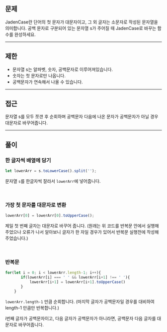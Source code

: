 ## 문제

JadenCase란 단어의 첫 문자가 대문자이고, 그 외 글자는 소문자로 작성된 문자열을 의미합니다. 공백 문자로 구분되어 있는 문자열 s가 주어질 때 JadenCase로 바꾸는 함수를 완성하세요. 

---

## 제한
- 문자열 s는 알파벳, 숫자, 공백문자로 이루어져있습니다.
- 숫자는 첫 문자로만 나옵니다.
- 공백문자가 연속해서 나올 수 있습니다.

---

## 접근

문자열 s를 모두 쪼갠 후 순회하며 공백문자 다음에 나온 문자가 공백문자가 아닐 경우 대문자로 바꾸어줍니다.

---

## 풀이

### 한 글자씩 배열에 담기
```js
let lowerArr = s.toLowerCase().split('');
```
문자열 `s`를 한글자씩 잘라서 `lowerArr`에 넣어줍니다.

</br>

### 가장 첫 문자를 대문자로 변환

```js
lowerArr[0] = lowerArr[0].toUpperCase();
```
제일 첫 번째 글자는 대문자로 바꾸어 줍니다.
(원래는 위 코드를 반복문 안에서 실행해 주었으나 오류가 나서 알아보니
글자가 한 자일 경우가 있어서 반복문 실행전에 작성해주었습니다.)

</br>

### 반복문

```js
for(let i = 0; i < lowerArr.length-1; i++){
       if(lowerArr[i] === ' ' && lowerArr[i+1] !== ' '){
           lowerArr[i+1] = lowerArr[i+1].toUpperCase()
       }
    }
```
`lowerArr.length-1` 만큼 순회합니다.
(마지막 글자가 공백문자일 경우를 대비하여 length-1 만큼만 반복합니다.)

i번째 글자가 공백문자이고, 다음 글자가 공백문자가 아니라면,
공백문자 다음 글자를 대문자로 바꾸어줍니다.

